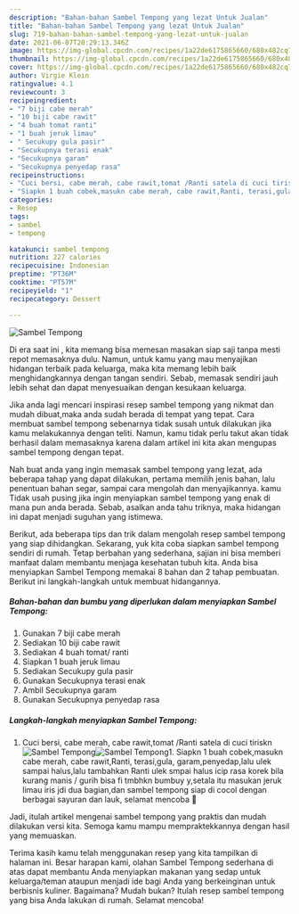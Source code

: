 ```yaml
---
description: "Bahan-bahan Sambel Tempong yang lezat Untuk Jualan"
title: "Bahan-bahan Sambel Tempong yang lezat Untuk Jualan"
slug: 719-bahan-bahan-sambel-tempong-yang-lezat-untuk-jualan
date: 2021-06-07T20:29:13.346Z
image: https://img-global.cpcdn.com/recipes/1a22de6175865660/680x482cq70/sambel-tempong-foto-resep-utama.jpg
thumbnail: https://img-global.cpcdn.com/recipes/1a22de6175865660/680x482cq70/sambel-tempong-foto-resep-utama.jpg
cover: https://img-global.cpcdn.com/recipes/1a22de6175865660/680x482cq70/sambel-tempong-foto-resep-utama.jpg
author: Virgie Klein
ratingvalue: 4.1
reviewcount: 3
recipeingredient:
- "7 biji cabe merah"
- "10 biji cabe rawit"
- "4 buah tomat ranti"
- "1 buah jeruk limau"
- " Secukupy gula pasir"
- "Secukupnya terasi enak"
- "Secukupnya garam"
- "Secukupnya penyedap rasa"
recipeinstructions:
- "Cuci bersi, cabe merah, cabe rawit,tomat /Ranti satela di cuci tiriskn"
- "Siapkn 1 buah cobek,masukn cabe merah, cabe rawit,Ranti, terasi,gula, garam,penyedap,lalu ulek sampai halus,lalu tambahkan Ranti ulek smpai halus icip rasa korek bila kurang manis / gurih bisa fi tmbhkn bumbuy y,setala itu masukan jeruk limau iris jdi dua bagian,dan sambel tempong siap di cocol dengan berbagai sayuran dan lauk, selamat mencoba 🥰"
categories:
- Resep
tags:
- sambel
- tempong

katakunci: sambel tempong 
nutrition: 227 calories
recipecuisine: Indonesian
preptime: "PT36M"
cooktime: "PT57M"
recipeyield: "1"
recipecategory: Dessert

---
```



![Sambel Tempong](https://img-global.cpcdn.com/recipes/1a22de6175865660/680x482cq70/sambel-tempong-foto-resep-utama.jpg)

Di era  saat ini , kita memang bisa memesan masakan siap saji tanpa mesti repot memasaknya dulu. Namun, untuk kamu yang mau menyajikan hidangan terbaik pada keluarga, maka kita memang lebih baik menghidangkannya dengan tangan sendiri. Sebab, memasak sendiri jauh lebih sehat dan dapat menyesuaikan dengan kesukaan keluarga.

Jika anda lagi mencari inspirasi resep sambel tempong yang nikmat dan mudah dibuat,maka anda sudah berada di tempat yang tepat. Cara membuat sambel tempong  sebenarnya tidak susah untuk dilakukan jika kamu melakukannya dengan teliti. Namun, kamu tidak perlu takut akan tidak berhasil dalam memasaknya 
karena dalam artikel ini kita akan mengupas sambel tempong dengan tepat.  



Nah buat anda yang ingin memasak sambel tempong yang lezat, ada beberapa tahap yang dapat dilakukan, pertama memilih jenis bahan, lalu penentuan bahan segar, sampai cara mengolah dan menyajikannya. kamu Tidak usah pusing jika ingin menyiapkan sambel tempong yang enak di mana pun anda berada. Sebab, asalkan anda  tahu triknya, maka hidangan ini dapat menjadi suguhan yang istimewa.

Berikut, ada beberapa tips dan trik dalam mengolah resep sambel tempong yang siap dihidangkan. Sekarang, yuk kita coba siapkan sambel tempong sendiri di rumah. Tetap berbahan yang sederhana, sajian ini bisa memberi manfaat dalam membantu menjaga kesehatan tubuh kita. Anda bisa menyiapkan Sambel Tempong memakai 8 bahan dan 2 tahap pembuatan. Berikut ini langkah-langkah untuk membuat hidangannya.

<!--inarticleads1-->

##### Bahan-bahan dan bumbu yang diperlukan dalam menyiapkan Sambel Tempong:

1. Gunakan 7 biji cabe merah
1. Sediakan 10 biji cabe rawit
1. Sediakan 4 buah tomat/ ranti
1. Siapkan 1 buah jeruk limau
1. Sediakan  Secukupy gula pasir
1. Gunakan Secukupnya terasi enak
1. Ambil Secukupnya garam
1. Gunakan Secukupnya penyedap rasa




<!--inarticleads2-->

##### Langkah-langkah menyiapkan Sambel Tempong:

1. Cuci bersi, cabe merah, cabe rawit,tomat /Ranti satela di cuci tiriskn
<img src="https://img-global.cpcdn.com/steps/822b7c82f51a4d80/160x128cq70/sambel-tempong-langkah-memasak-1-foto.jpg" alt="Sambel Tempong"><img src="https://img-global.cpcdn.com/steps/12b988e7ed4ef369/160x128cq70/sambel-tempong-langkah-memasak-1-foto.jpg" alt="Sambel Tempong">1. Siapkn 1 buah cobek,masukn cabe merah, cabe rawit,Ranti, terasi,gula, garam,penyedap,lalu ulek sampai halus,lalu tambahkan Ranti ulek smpai halus icip rasa korek bila kurang manis / gurih bisa fi tmbhkn bumbuy y,setala itu masukan jeruk limau iris jdi dua bagian,dan sambel tempong siap di cocol dengan berbagai sayuran dan lauk, selamat mencoba 🥰




Jadi, itulah artikel mengenai  sambel tempong  yang praktis dan mudah dilakukan versi kita. Semoga kamu mampu mempraktekkannya dengan hasil yang memuaskan. 

Terima kasih kamu telah menggunakan resep yang kita tampilkan di halaman ini. Besar harapan kami, olahan  Sambel Tempong sederhana di atas dapat membantu Anda menyiapkan makanan yang sedap untuk keluarga/teman ataupun menjadi ide bagi Anda yang berkeinginan untuk berbisnis kuliner. Bagaimana? Mudah bukan? Itulah resep sambel tempong yang bisa Anda lakukan di rumah. Selamat mencoba!

